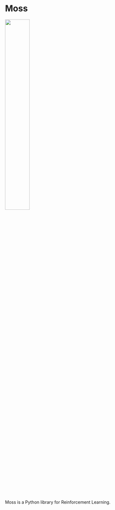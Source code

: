 # Moss

<img src="docs/_static/images/moss.jpg" width="40%">

Moss is a Python library for Reinforcement Learning.